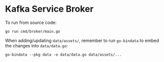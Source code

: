 # Kafka Service Broker

To run from source code:

```
go run cmd/broker/main.go
```

When adding/updating `data/assets/`, remember to run `go-bindata` to embed the changes into `data/data.go`:

```
go-bindata --pkg data -o data/data.go data/assets/...
```
